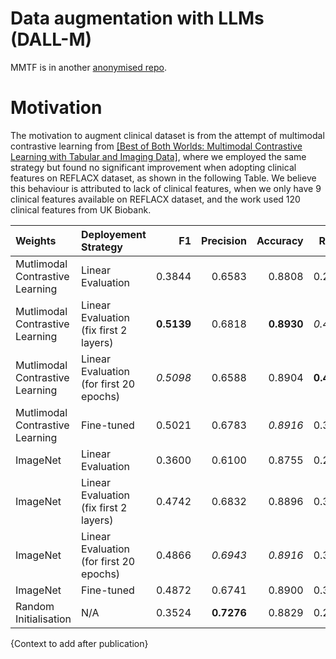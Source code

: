 # Data augmentation with LLMs (DALL-M)
MMTF is in another [anonymised repo](https://anonymous.4open.science/r/MMTF-0071/README.md).


# Motivation
The motivation to augment clinical dataset is from the attempt of multimodal contrastive learning from [[Best of Both Worlds: Multimodal Contrastive Learning with Tabular and Imaging Data]](https://arxiv.org/abs/2303.14080), where we employed the same strategy but found no significant improvement when adopting clinical features on REFLACX dataset, as shown in the following Table. We believe this behaviour is attributed to lack of clinical features, when we only have 9 clinical features available on REFLACX dataset, and the work used 120 clinical features from UK Biobank.


|Weights|Deployement Strategy|F1|Precision|Accuracy|Recall|AUC|
|:---|:---|---:|---:|---:|---:|---:|
|Mutlimodal Contrastive Learning|Linear Evaluation|0.3844|0.6583|0.8808|0.2714|0.6245|
|Mutlimodal Contrastive Learning|Linear Evaluation <br> (fix first 2 layers)|**0.5139**|0.6818|**0.8930**|*0.4124*|**0.6909**|
|Mutlimodal Contrastive Learning|Linear Evaluation <br> (for first 20 epochs)|*0.5098*|0.6588|0.8904|**0.4158**|*0.6908*|
|Mutlimodal Contrastive Learning|Fine-tuned|0.5021|0.6783|*0.8916*|0.3986|0.6843|
|ImageNet|Linear Evaluation|0.3600|0.6100|0.8755|0.2554|0.6147|
|ImageNet|Linear Evaluation <br> (fix first 2 layers)|0.4742|0.6832|0.8896|0.3631|0.6682|
|ImageNet|Linear Evaluation <br> (for first 20 epochs)|0.4866|*0.6943*|*0.8916*|0.3746|0.6741|
|ImageNet|Fine-tuned|0.4872|0.6741|0.8900|0.3814|0.6760|
|Random Initialisation|N/A|0.3524|**0.7276**|0.8829|0.2325|0.6094|


{Context to add after publication}
